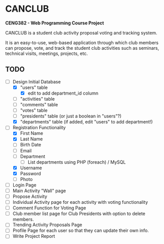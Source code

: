 # CANCLUB
**CENG382 - Web Programming Course Project**

CANCLUB is a student club activity proposal voting and tracking system.

It is an easy-to-use, web-based application through which club members can propose, vote, and track the student club activities such as seminars, technical visits, meetings, projects, etc.

## TODO

- [ ] Design Initial Database
  - [x] "users" table
    - [x] edit to add department_id column
  - [ ] "activities" table
  - [ ] "comments" table
  - [ ] "votes" table
  - [ ] "presidents" table (or just a boolean in "users"?)
  - [x] "departments" table (if added, edit "users" to add department!)
- [ ] Registration Functionality
  - [x] First Name
  - [x] Last Name
  - [ ] Birth Date
  - [ ] Email
  - [ ] Department
    - [ ] List departments using PHP (foreach) / MySQL
  - [x] Username
  - [x] Password
  - [ ] Photo
- [ ] Login Page
- [ ] Main Activity "Wall" page
- [ ] Propose Activity
- [ ] Individual Activity page for each activity with voting functionality
- [ ] Comment Function for Voting Page
- [ ] Club member list page for Club Presidents with option to delete members.
- [ ] Trending Activity Proposals Page
- [ ] Profile Page for each user so that they can update their own info.
- [ ] Write Project Report